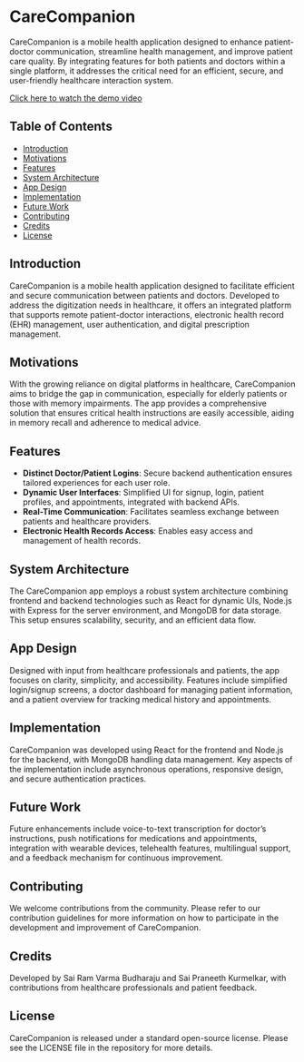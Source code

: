 # CareCompanion
CareCompanion is a mobile health application designed to enhance patient-doctor communication, streamline health management, and improve patient care quality. By integrating features for both patients and doctors within a single platform, it addresses the critical need for an efficient, secure, and user-friendly healthcare interaction system.

[Click here to watch the demo video](https://www.youtube.com/watch?v=2CVcKpHLLF0)

## Table of Contents
- [Introduction](#introduction)
- [Motivations](#motivations)
- [Features](#features)
- [System Architecture](#system-architecture)
- [App Design](#app-design)
- [Implementation](#implementation)
- [Future Work](#future-work)
- [Contributing](#contributing)
- [Credits](#credits)
- [License](#license)

## Introduction
CareCompanion is a mobile health application designed to facilitate efficient and secure communication between patients and doctors. Developed to address the digitization needs in healthcare, it offers an integrated platform that supports remote patient-doctor interactions, electronic health record (EHR) management, user authentication, and digital prescription management.

## Motivations
With the growing reliance on digital platforms in healthcare, CareCompanion aims to bridge the gap in communication, especially for elderly patients or those with memory impairments. The app provides a comprehensive solution that ensures critical health instructions are easily accessible, aiding in memory recall and adherence to medical advice.

## Features
- **Distinct Doctor/Patient Logins**: Secure backend authentication ensures tailored experiences for each user role.
- **Dynamic User Interfaces**: Simplified UI for signup, login, patient profiles, and appointments, integrated with backend APIs.
- **Real-Time Communication**: Facilitates seamless exchange between patients and healthcare providers.
- **Electronic Health Records Access**: Enables easy access and management of health records.

## System Architecture
The CareCompanion app employs a robust system architecture combining frontend and backend technologies such as React for dynamic UIs, Node.js with Express for the server environment, and MongoDB for data storage. This setup ensures scalability, security, and an efficient data flow.

## App Design
Designed with input from healthcare professionals and patients, the app focuses on clarity, simplicity, and accessibility. Features include simplified login/signup screens, a doctor dashboard for managing patient information, and a patient overview for tracking medical history and appointments.

## Implementation
CareCompanion was developed using React for the frontend and Node.js for the backend, with MongoDB handling data management. Key aspects of the implementation include asynchronous operations, responsive design, and secure authentication practices.

## Future Work
Future enhancements include voice-to-text transcription for doctor’s instructions, push notifications for medications and appointments, integration with wearable devices, telehealth features, multilingual support, and a feedback mechanism for continuous improvement.

## Contributing
We welcome contributions from the community. Please refer to our contribution guidelines for more information on how to participate in the development and improvement of CareCompanion.

## Credits
Developed by Sai Ram Varma Budharaju and Sai Praneeth Kurmelkar, with contributions from healthcare professionals and patient feedback.

## License
CareCompanion is released under a standard open-source license. Please see the LICENSE file in the repository for more details.

